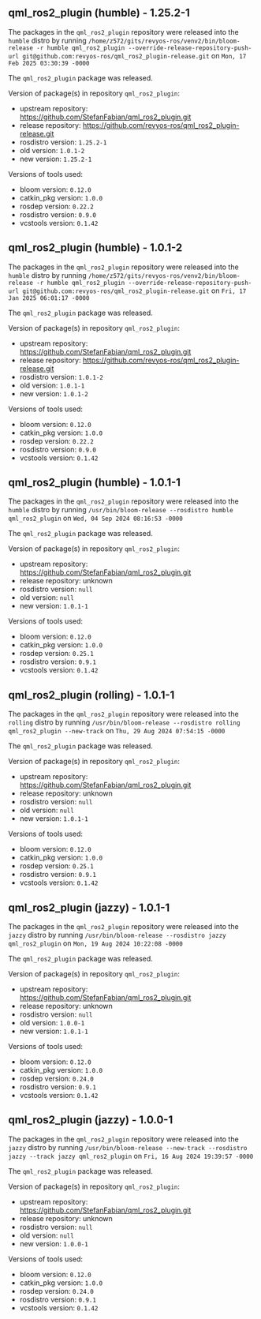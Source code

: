 ## qml_ros2_plugin (humble) - 1.25.2-1

The packages in the `qml_ros2_plugin` repository were released into the `humble` distro by running `/home/z572/gits/revyos-ros/venv2/bin/bloom-release -r humble qml_ros2_plugin --override-release-repository-push-url git@github.com:revyos-ros/qml_ros2_plugin-release.git` on `Mon, 17 Feb 2025 03:30:39 -0000`

The `qml_ros2_plugin` package was released.

Version of package(s) in repository `qml_ros2_plugin`:

- upstream repository: https://github.com/StefanFabian/qml_ros2_plugin.git
- release repository: https://github.com/revyos-ros/qml_ros2_plugin-release.git
- rosdistro version: `1.25.2-1`
- old version: `1.0.1-2`
- new version: `1.25.2-1`

Versions of tools used:

- bloom version: `0.12.0`
- catkin_pkg version: `1.0.0`
- rosdep version: `0.22.2`
- rosdistro version: `0.9.0`
- vcstools version: `0.1.42`


## qml_ros2_plugin (humble) - 1.0.1-2

The packages in the `qml_ros2_plugin` repository were released into the `humble` distro by running `/home/z572/gits/revyos-ros/venv2/bin/bloom-release -r humble qml_ros2_plugin --override-release-repository-push-url git@github.com:revyos-ros/qml_ros2_plugin-release.git` on `Fri, 17 Jan 2025 06:01:17 -0000`

The `qml_ros2_plugin` package was released.

Version of package(s) in repository `qml_ros2_plugin`:

- upstream repository: https://github.com/StefanFabian/qml_ros2_plugin.git
- release repository: https://github.com/revyos-ros/qml_ros2_plugin-release.git
- rosdistro version: `1.0.1-2`
- old version: `1.0.1-1`
- new version: `1.0.1-2`

Versions of tools used:

- bloom version: `0.12.0`
- catkin_pkg version: `1.0.0`
- rosdep version: `0.22.2`
- rosdistro version: `0.9.0`
- vcstools version: `0.1.42`


## qml_ros2_plugin (humble) - 1.0.1-1

The packages in the `qml_ros2_plugin` repository were released into the `humble` distro by running `/usr/bin/bloom-release --rosdistro humble qml_ros2_plugin` on `Wed, 04 Sep 2024 08:16:53 -0000`

The `qml_ros2_plugin` package was released.

Version of package(s) in repository `qml_ros2_plugin`:

- upstream repository: https://github.com/StefanFabian/qml_ros2_plugin.git
- release repository: unknown
- rosdistro version: `null`
- old version: `null`
- new version: `1.0.1-1`

Versions of tools used:

- bloom version: `0.12.0`
- catkin_pkg version: `1.0.0`
- rosdep version: `0.25.1`
- rosdistro version: `0.9.1`
- vcstools version: `0.1.42`


## qml_ros2_plugin (rolling) - 1.0.1-1

The packages in the `qml_ros2_plugin` repository were released into the `rolling` distro by running `/usr/bin/bloom-release --rosdistro rolling qml_ros2_plugin --new-track` on `Thu, 29 Aug 2024 07:54:15 -0000`

The `qml_ros2_plugin` package was released.

Version of package(s) in repository `qml_ros2_plugin`:

- upstream repository: https://github.com/StefanFabian/qml_ros2_plugin.git
- release repository: unknown
- rosdistro version: `null`
- old version: `null`
- new version: `1.0.1-1`

Versions of tools used:

- bloom version: `0.12.0`
- catkin_pkg version: `1.0.0`
- rosdep version: `0.25.1`
- rosdistro version: `0.9.1`
- vcstools version: `0.1.42`


## qml_ros2_plugin (jazzy) - 1.0.1-1

The packages in the `qml_ros2_plugin` repository were released into the `jazzy` distro by running `/usr/bin/bloom-release --rosdistro jazzy qml_ros2_plugin` on `Mon, 19 Aug 2024 10:22:08 -0000`

The `qml_ros2_plugin` package was released.

Version of package(s) in repository `qml_ros2_plugin`:

- upstream repository: https://github.com/StefanFabian/qml_ros2_plugin.git
- release repository: unknown
- rosdistro version: `null`
- old version: `1.0.0-1`
- new version: `1.0.1-1`

Versions of tools used:

- bloom version: `0.12.0`
- catkin_pkg version: `1.0.0`
- rosdep version: `0.24.0`
- rosdistro version: `0.9.1`
- vcstools version: `0.1.42`


## qml_ros2_plugin (jazzy) - 1.0.0-1

The packages in the `qml_ros2_plugin` repository were released into the `jazzy` distro by running `/usr/bin/bloom-release --new-track --rosdistro jazzy --track jazzy qml_ros2_plugin` on `Fri, 16 Aug 2024 19:39:57 -0000`

The `qml_ros2_plugin` package was released.

Version of package(s) in repository `qml_ros2_plugin`:

- upstream repository: https://github.com/StefanFabian/qml_ros2_plugin.git
- release repository: unknown
- rosdistro version: `null`
- old version: `null`
- new version: `1.0.0-1`

Versions of tools used:

- bloom version: `0.12.0`
- catkin_pkg version: `1.0.0`
- rosdep version: `0.24.0`
- rosdistro version: `0.9.1`
- vcstools version: `0.1.42`


